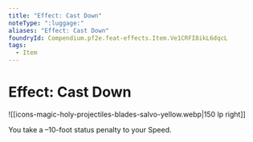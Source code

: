 ```yaml
---
title: "Effect: Cast Down"
noteType: ":luggage:"
aliases: "Effect: Cast Down"
foundryId: Compendium.pf2e.feat-effects.Item.Ve1CRFI8ikL6dqcL
tags:
  - Item
---
```


# Effect: Cast Down
![[icons-magic-holy-projectiles-blades-salvo-yellow.webp|150 lp right]]

You take a –10-foot status penalty to your Speed.
